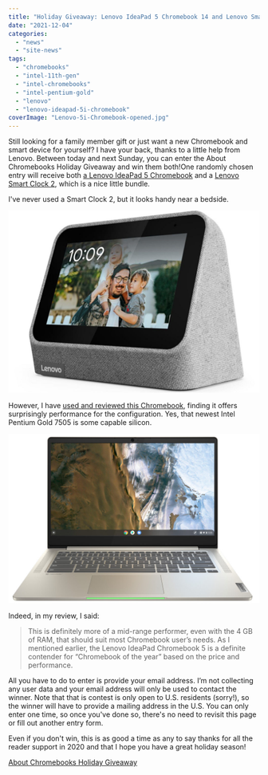 ```yaml
---
title: "Holiday Giveaway: Lenovo IdeaPad 5 Chromebook 14 and Lenovo Smart Clock 2"
date: "2021-12-04"
categories: 
  - "news"
  - "site-news"
tags: 
  - "chromebooks"
  - "intel-11th-gen"
  - "intel-chromebooks"
  - "intel-pentium-gold"
  - "lenovo"
  - "lenovo-ideapad-5i-chromebook"
coverImage: "Lenovo-5i-Chromebook-opened.jpg"
---
```


Still looking for a family member gift or just want a new Chromebook and smart device for yourself? I have your back, thanks to a little help from Lenovo. Between today and next Sunday, you can enter the About Chromebooks Holiday Giveaway and win them both!One randomly chosen entry will receive both [a Lenovo IdeaPad 5 Chromebook](https://www.lenovo.com/us/en/p/laptops/lenovo/lenovo-edu-chromebooks/5i-chromebook-gen-6-(14-intel)/wmd00000481) and a [Lenovo Smart Clock 2](https://www.lenovo.com/us/en/p/smart-devices/smart-home/smart-home-series/smart-clock-gen-2/wmd00000485), which is a nice little bundle.

I've never used a Smart Clock 2, but it looks handy near a bedside.

![Lenovo Smart Clock 2](images/lenovo-smart-clock-2-1024x744.jpg)

However, I have [used and reviewed this Chromebook](https://www.aboutchromebooks.com/news/lenovo-ideapad-5i-chromebook-review-a-potent-pentium-powered-laptop/), finding it offers surprisingly performance for the configuration. Yes, that newest Intel Pentium Gold 7505 is some capable silicon.

![11th-gen Core i3 Lenovo Flex 5i Chromebook](images/Lenovo-5i-Chromebook_Light-Power-Indicator_Sand-1024x691.jpg)

Indeed, in my review, I said:

> This is definitely more of a mid-range performer, even with the 4 GB of RAM, that should suit most Chromebook user’s needs. As I mentioned earlier, the Lenovo IdeaPad Chromebook 5 is a definite contender for “Chromebook of the year” based on the price and performance.

All you have to do to enter is provide your email address. I’m not collecting any user data and your email address will only be used to contact the winner. Note that that is contest is only open to U.S. residents (sorry!), so the winner will have to provide a mailing address in the U.S. You can only enter one time, so once you've done so, there's no need to revisit this page or fill out another entry form.

Even if you don't win, this is as good a time as any to say thanks for all the reader support in 2020 and that I hope you have a great holiday season!

[About Chromebooks Holiday Giveaway](https://gleam.io/4apFM/about-chromebooks-holiday-giveaway)

<script type="text/javascript" src="https://widget.gleamjs.io/e.js" async="true"></script>

<script></script>
